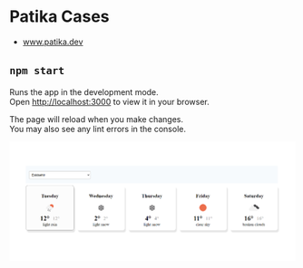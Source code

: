 # Patika Cases

- www.patika.dev

## `npm start`

Runs the app in the development mode.\
Open [http://localhost:3000](http://localhost:3000) to view it in your browser.

The page will reload when you make changes.\
You may also see any lint errors in the console.

![screenshot](https://github.com/Onurhnf/PatikaCases/blob/master/case3/Screenshot_1.png)
